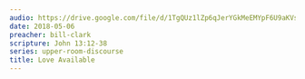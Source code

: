```yaml
---
audio: https://drive.google.com/file/d/1TgQUz1lZp6qJerYGkMeEMYpF6U9aKVs6/view
date: 2018-05-06
preacher: bill-clark
scripture: John 13:12-38
series: upper-room-discourse
title: Love Available
---
```

